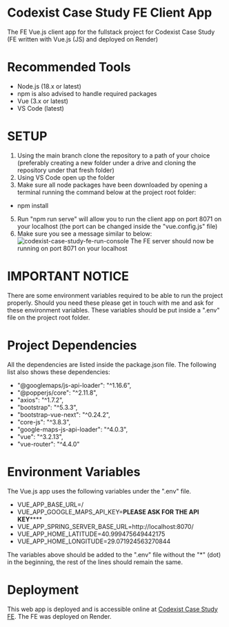 # Codexist Case Study FE Client App
 The FE Vue.js client app for the fullstack project for Codexist Case Study (FE written with Vue.js (JS) and deployed on Render)  

# Recommended Tools
- Node.js (18.x or latest)
 - npm is also advised to handle required packages
- Vue (3.x or latest)
- VS Code (latest)

# SETUP
1. Using the main branch clone the repository to a path of your choice (preferably creating a new folder under a drive and cloning the repository under that fresh folder)
2. Using VS Code open up the folder
3. Make sure all node packages have been downloaded by opening a terminal running the command below at the project root folder:
  - npm install
5. Run "npm run serve" will allow you to run the client app on port 8071 on your localhost (the port can be changed inside the "vue.config.js" file)
6. Make sure you see a message similar to below:  
![codexist-case-study-fe-run-console](https://github.com/user-attachments/assets/510fa55a-4049-4660-b488-9e9fdbd6856f)
The FE server should now be running on port 8071 on your localhost  

# IMPORTANT NOTICE
There are some environment variables required to be able to run the project properly. Should you need these please get in touch with me and ask for these environment variables. These variables should be put inside a ".env" file on the project root folder.

# Project Dependencies
All the dependencies are listed inside the package.json file. The following list also shows these dependencies:

- "@googlemaps/js-api-loader": "^1.16.6",
- "@popperjs/core": "^2.11.8",
- "axios": "^1.7.2",
- "bootstrap": "^5.3.3",
- "bootstrap-vue-next": "^0.24.2",
- "core-js": "^3.8.3",
- "google-maps-js-api-loader": "^4.0.3",
- "vue": "^3.2.13",
- "vue-router": "^4.4.0"

# Environment Variables
The Vue.js app uses the following variables under the ".env" file.
- VUE_APP_BASE_URL=/
- VUE_APP_GOOGLE_MAPS_API_KEY=******PLEASE ASK FOR THE API KEY**********
- VUE_APP_SPRING_SERVER_BASE_URL=http://localhost:8070/
- VUE_APP_HOME_LATITUDE=40.999475649442175
- VUE_APP_HOME_LONGITUDE=29.071924563270844

The variables above should be added to the ".env" file without the "*" (dot) in the beginning, the rest of the lines should remain the same.

# Deployment
This web app is deployed and is accessible online at [Codexist Case Study FE](https://codexist-case-study-fe.onrender.com). The FE was deployed on Render. 
